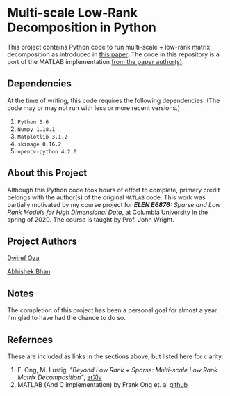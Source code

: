 # Multi-scale Low-Rank Decomposition in Python

This project contains Python code to run multi-scale + low-rank matrix decomposition as introduced in [this paper](https://arxiv.org/abs/1507.08751). The code in this repository is a port of the MATLAB implementation [from the paper author(s)](https://github.com/frankong/multi_scale_low_rank/tree/master/matlab).

## Dependencies
At the time of writing, this code requires the following dependencies. (The code may or may not run with less or more recent versions.)

1. ```Python 3.6```
2. ```Numpy 1.18.1```
3. ```Matplotlib 3.1.2```
4. ```skimage 0.16.2```
5. ```opencv-python 4.2.0```

## About this Project

Although this Python code took hours of effort to complete, primary credit belongs with the author(s) of the original ```MATLAB``` code. This work was partially motivated by my course project for ***ELEN E6876:** Sparse and Low Rank Models for High Dimensional Data*, at Columbia University in the spring of 2020. The course is taught by Prof. John Wright.

## Project Authors
[Dwiref Oza](https://github.com/mythrandire)

[Abhishek Bhan](https://github.com/abhi-bhan13)

## Notes
The completion of this project has been a personal goal for almost a year. I'm glad to have had the chance to do so.

## Refernces
These are included as links in the sections above, but listed here for clarity.
1. F. Ong, M. Lustig, *"Beyond Low Rank + Sparse: Multi-scale Low Rank Matrix Decomposition"*, [arXiv](https://arxiv.org/abs/1507.08751)
2. MATLAB (And C implementation) by Frank Ong et. al [github](https://github.com/frankong/multi_scale_low_rank)
